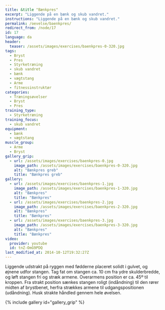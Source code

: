 ```yaml
---
title: &title "Bænkpres"
excerpt: "Liggende på en bænk og skub vandret."
instructions: "Liggende på en bænk og skub vandret."
permalink: /oevelse/baenkpres/
redirect_from: /node/17
id: 17
language: da
header:
  teaser: /assets/images/exercises/baenkpres-0-320.jpg
tags:
  - Bryst
  - Pres
  - Styrketræning
  - skub vandret
  - bænk
  - vægtstang
  - Arme
  - fitnessinstruktør
categories:
  - Træningsøvelser
  - Bryst
  - Pres
training_type: 
  - Styrketræning
training_focus: 
  - skub vandret
equipment:
  - bænk
  - vægtstang
muscle_group:
  - Arme
  - Bryst
gallery_grip:
  - url: /assets/images/exercises/baenkpres-0.jpg
    image_path: /assets/images/exercises/baenkpres-0-320.jpg
    alt: "Bænkpres greb"
    title: "Bænkpres greb"
gallery:
  - url: /assets/images/exercises/baenkpres-1.jpg
    image_path: /assets/images/exercises/baenkpres-1-320.jpg
    alt: "Bænkpres"
    title: "Bænkpres"
  - url: /assets/images/exercises/baenkpres-2.jpg
    image_path: /assets/images/exercises/baenkpres-2-320.jpg
    alt: "Bænkpres"
    title: "Bænkpres"
  - url: /assets/images/exercises/baenkpres-3.jpg
    image_path: /assets/images/exercises/baenkpres-3-320.jpg
    alt: "Bænkpres"
    title: "Bænkpres"
video:
  provider: youtube
  id: tnZ-OmG9PDQ
last_modified_at: 2014-10-12T19:32:27Z
---
```


Liggende udstrakt på ryggen med fødderne placeret solidt i gulvet, og øjnene udfor stangen. Tag fat om stangen ca. 10 cm fra ydre skulderbredde, og løft stangen fri og stræk armene. Overarmens position er ca. 45º til kroppen. Fra strakt position sænkes stangen roligt (indåndning) til den rører midten af brystbenet, herfra strækkes armene til udgangspositionen (udåndning). Husk strakte håndled gennem hele øvelsen.

{% include gallery id="gallery_grip" %}
